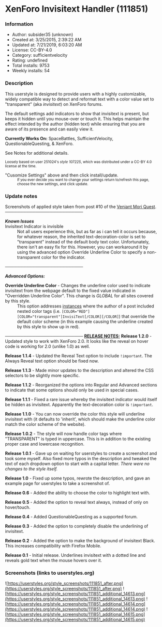 # XenForo Invisitext Handler (111851)

### Information
- Author: subsider35 (unknown)
- Created at: 3/25/2015, 2:39:22 AM
- Updated at: 7/21/2019, 6:03:20 AM
- License: CC-BY-4.0
- Category: sufficientvelocity
- Rating: undefined
- Total installs: 9753
- Weekly installs: 54


### Description
This userstyle is designed to provide users with a highly customizable, widely compatible way to detect and reformat text with a color value set to "transparent" (aka <dfn>invisitext</dfn>) on XenForo forums.

The default settings add indicators to show that invisitext is present, but keeps it hidden until you mouse-over or touch it.  This helps maintain the effect intended by the author (hidden text) while ensuring that you are aware of its presence and can easily view it.

<b>Currently Works On:</b> SpaceBattles, SufficientVelocity, QuestionableQuesting, & XenForo.

See Notes for additional details.

<small>Loosely based on user 251024's <cite>style 107225</cite>, which was distributed under a CC-BY 4.0 license at the time.</small>

<dl><dt>"Cusomize Settings" above and then click install/update.</dt><dd><small>If you ever decide you want to change your settings return to/refresh this page, choose the new settings, and click update.</small></dd></dl>

### Update notes
Screenshots of applied style taken from post #10 of the <A HREF="http://forums.sufficientvelocity.com/posts/2107199/">Veniant Mori Quest</a>.
──────────────────────────<dl><strong><em>Known Issues</em></strong><dt>Invisitext Indicator is invisible</dt><dd>Not all users experience this, but as far as i can tell it occurs because, for whatever reason, the inherited text-decoration-color is set to "transparent" instead of the default body text color. Unfortunately, there isn't an easy fix for this.  However, you can workaround it by using the advanced option Override Underline Color to specify a non-transparent color for the indicator.</dd></dl>
──────────────────────────<dl><strong><em>Advanced Options:</em></strong>
<dt><b>Override Underline Color</b> - Changes the underline color used to indicate invisitext from the webpage default to the fixed value indicated in "Overridden Underline Color".  This change is <em>GLOBAL</em> for all sites covered by this style.</dt>
<dd>This option addresses <A HREF="http://forums.spacebattles.com/posts/20315148/">instances</A> where the author of a post included nested color tags (i.e. <code>[COLOR="RED"][COLOR="transparent"]InvisiText[/COLOR][/COLOR]</code>) that override the default color scheme (in this example causing the underline created by this style to show up in red).</dd>
</dl>
──────────────────────────
<b><u>RELEASE NOTES:</u></b>
<b>Release 1.2.0</b> - Updated style to work with XenForo 2.0.  It looks like the reveal on hover code is working for 2.0 (unlike 1.0) as well.

<b>Release 1.1.4</b> - Updated the Reveal Text option to include <code>!important</code>.  The Always Reveal text option should be fixed now.

<b>Release 1.1.3</b> - Made minor updates to the description and altered the CSS selectors to be slightly more specific.

<b>Release 1.1.2</b> - Reorganized the options into Regular and Advanced sections to indicate that some options should only be used in special cases.

<b>Release 1.1.1</b> - Fixed a rare issue whereby the invisitext indicator would itself be hidden as invisitext.  Apparently the text-decoration color is <code>!important</code>.

<b>Release 1.1.0</b> - You can now override the color this style will underline invisitext with (it defaults to 'inherit', which should make the underline color match the color scheme of the website).

<b>Release 1.0.2</b> - The style will now handle color tags where "TRANSPARENT" is typed in uppercase.  This is in addition to the existing proper case and lowercase recognition.

<b>Release 1.0.1</b> - Gave up on waiting for userstyles to create a screenshot and took some myself.  Also fixed more typos in the description and tweaked the text of each dropdown option to start with a capital letter.  <em>There were no changes to the style itself.</em>

<b>Release 1.0</b> - Fixed up some typos, rewrote the description, and gave an example page for userstyles to take a screenshot of.

<b>Release 0.6</b> - Added the ability to choose the color to highlight text with.

<b>Release 0.5</b> - Added the option to reveal text always, instead of only on hover/touch.

<b>Release 0.4</b> - Added QuestionableQuesting as a supported forum.

<b>Release 0.3</b> - Added the option to completely disable the underlining of invisitext.

<b>Release 0.2</b> - Added the option to make the background of invisitext Black.  This increases compatibility with Firefox Mobile.

<b>Release 0.1</b> - Initial release.  Underlines invisitext with a dotted line and reveals gold text when the mouse hovers over it.

### Screenshots (links to userstyles.org)
![https://userstyles.org/style_screenshots/111851_after.png](https://userstyles.org/style_screenshots/111851_after.png)
![https://userstyles.org/style_screenshots/111851_additional_14613.png](https://userstyles.org/style_screenshots/111851_additional_14613.png)
![https://userstyles.org/style_screenshots/111851_additional_14614.png](https://userstyles.org/style_screenshots/111851_additional_14614.png)
![https://userstyles.org/style_screenshots/111851_additional_14615.png](https://userstyles.org/style_screenshots/111851_additional_14615.png)

